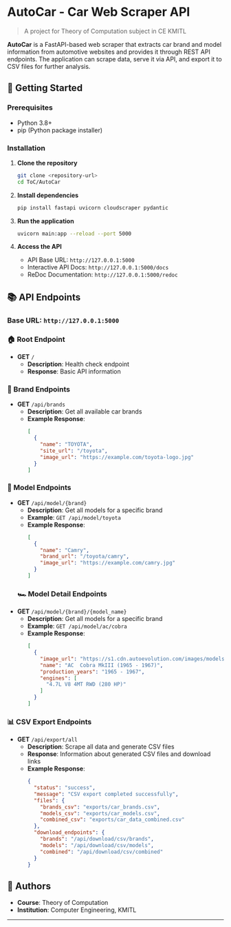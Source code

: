 # AutoCar - Car Web Scraper API

> A project for Theory of Computation subject in CE KMITL

**AutoCar** is a FastAPI-based web scraper that extracts car brand and model information from automotive websites and provides it through REST API endpoints. The application can scrape data, serve it via API, and export it to CSV files for further analysis.

## 🚦 Getting Started

### Prerequisites

- Python 3.8+
- pip (Python package installer)

### Installation

1. **Clone the repository**
   ```bash
   git clone <repository-url>
   cd ToC/AutoCar
   ```

2. **Install dependencies**
   ```bash
   pip install fastapi uvicorn cloudscraper pydantic
   ```

3. **Run the application**
   ```bash
   uvicorn main:app --reload --port 5000
   ```

4. **Access the API**
   - API Base URL: `http://127.0.0.1:5000`
   - Interactive API Docs: `http://127.0.0.1:5000/docs`
   - ReDoc Documentation: `http://127.0.0.1:5000/redoc`

## 📚 API Endpoints

### Base URL: `http://127.0.0.1:5000`

### 🏠 Root Endpoint
- **GET** `/`
  - **Description**: Health check endpoint
  - **Response**: Basic API information

### 🚗 Brand Endpoints
- **GET** `/api/brands`
  - **Description**: Get all available car brands
  - **Example Response**:
    ```json
    [
      {
        "name": "TOYOTA",
        "site_url": "/toyota",
        "image_url": "https://example.com/toyota-logo.jpg"
      }
    ]
    ```

### 🚙 Model Endpoints
- **GET** `/api/model/{brand}`
  - **Description**: Get all models for a specific brand
  - **Example**: `GET /api/model/toyota`
  - **Example Response**:
    ```json
    [
      {
        "name": "Camry",
        "brand_url": "/toyota/camry",
        "image_url": "https://example.com/camry.jpg"
      }
    ]
    ```
  ### 🏎️ Model Detail Endpoints
- **GET** `/api/model/{brand}/{model_name}`
  - **Description**: Get all models for a specific brand
  - **Example**: `GET /api/model/ac/cobra`
  - **Example Response**:
    ```json
    [
      {
        "image_url": "https://s1.cdn.autoevolution.com/images/models/AC-_Cobra-MkIII-1965_main.jpg",
        "name": "AC  Cobra MkIII (1965 - 1967)",
        "production_years": "1965 - 1967",
        "engines": [
          "4.7L V8 4MT RWD (280 HP)"
        ]
      }
    ]
    ```  

### 📊 CSV Export Endpoints
- **GET** `/api/export/all`
  - **Description**: Scrape all data and generate CSV files
  - **Response**: Information about generated CSV files and download links
  - **Example Response**:
    ```json
    {
      "status": "success",
      "message": "CSV export completed successfully",
      "files": {
        "brands_csv": "exports/car_brands.csv",
        "models_csv": "exports/car_models.csv", 
        "combined_csv": "exports/car_data_combined.csv"
      },
      "download_endpoints": {
        "brands": "/api/download/csv/brands",
        "models": "/api/download/csv/models",
        "combined": "/api/download/csv/combined"
      }
    }
    ```

## 👥 Authors

- **Course**: Theory of Computation
- **Institution**: Computer Engineering, KMITL

---